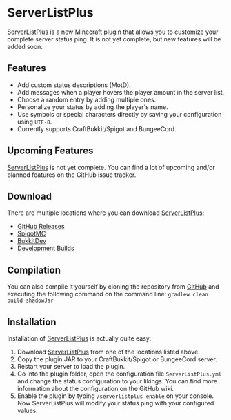 ServerListPlus
==============

[ServerListPlus](https://github.com/Minecrell/ServerListPlus) is a new Minecraft plugin that allows you to customize your complete server status ping. It is not yet complete, but new features will be added soon.

Features
---------------------
- Add custom status descriptions (MotD).
- Add messages when a player hovers the player amount in the server list.
- Choose a random entry by adding multiple ones.
- Personalize your status by adding the player's name.
- Use symbols or special characters directly by saving your configuration using `UTF-8`.
- Currently supports CraftBukkit/Spigot and BungeeCord.

Upcoming Features
---------------------
[ServerListPlus](https://github.com/Minecrell/ServerListPlus) is not yet complete. You can find a lot of upcoming and/or planned features on the GitHub issue tracker.

Download
---------------------
There are multiple locations where you can download [ServerListPlus](https://github.com/Minecrell/ServerListPlus):
- [GitHub Releases](https://github.com/Minecrell/ServerListPlus/releases)
- [SpigotMC](www.spigotmc.org/resources/serverlistplus.241/)
- [BukkitDev](http://dev.bukkit.org/bukkit-plugins/serverlistplus/)
- [Development Builds](http://ci.minecrell.net/job/ServerListPlus/)

Compilation
---------------------
You can also compile it yourself by cloning the repository from [GitHub](https://github.com/Minecrell/ServerListPlus) and executing the following command on the command line: `gradlew clean build shadowJar`

Installation
---------------------
Installation of [ServerListPlus](https://github.com/Minecrell/ServerListPlus) is actually quite easy:
1. Download [ServerListPlus](https://github.com/Minecrell/ServerListPlus) from one of the locations listed above.
2. Copy the plugin JAR to your CraftBukkit/Spigot or BungeeCord server.
3. Restart your server to load the plugin.
4. Go into the plugin folder, open the configuration file `ServerListPlus.yml` and change the status configuration to your likings. You can find more information about the configuration on the GitHub wiki.
5. Enable the plugin by typing `/serverlistplus enable` on your console. Now ServerListPlus will modify your status ping with your configured values.
